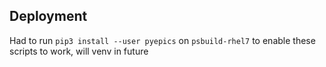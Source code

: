 

## Deployment
Had to run `pip3 install --user pyepics` on `psbuild-rhel7` to enable these scripts to work, will venv in future